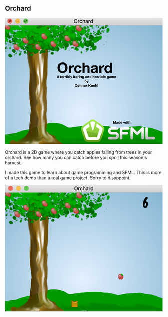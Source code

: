 ## Orchard

![Main Menu](screenshots/mainmenu.png?raw=true)


Orchard is a 2D game where you catch apples falling from trees in your orchard. 
See how many you can catch before you spoil this season's harvest.

I made this game to learn about game programming and SFML. This is more of a
tech demo than a real game project. Sorry to disappoint.

![Game play](screenshots/gameplay.png?raw=true)

